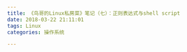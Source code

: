 ```yaml
---
title: 《鸟哥的Linux私房菜》笔记（七）：正则表达式与shell script
date: 2018-03-22 21:11:01
tags: Linux
categories: 操作系统

---
```

